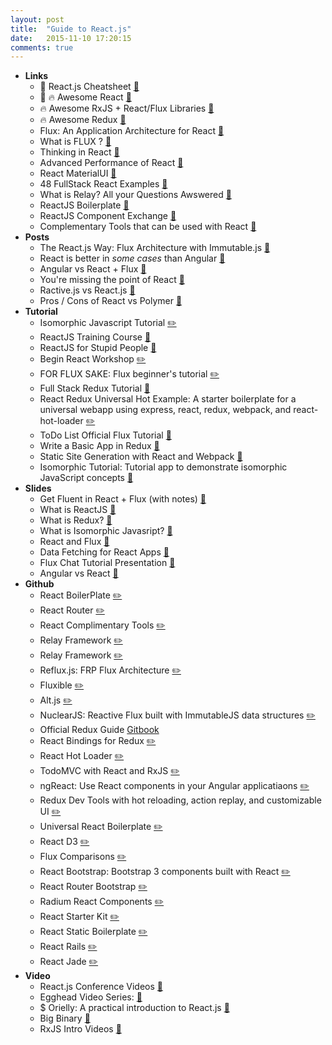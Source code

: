 ```yaml
---
layout: post
title:  "Guide to React.js"
date:   2015-11-10 17:20:15
comments: true
---
```


- **Links**
    - :raised_hands: React.js Cheatsheet [:link:](http://ricostacruz.com/cheatsheets/react.html)
    - :raised_hands: :fire: Awesome React [:link:](https://github.com/enaqx/awesome-react)
    - :fire: Awesome RxJS + React/Flux Libraries [:link:](https://github.com/christianramsey/rx-react-flux)
    - :fire: Awesome Redux [:link:](https://github.com/xgrommx/awesome-redux)
    - Flux: An Application Architecture for React [:link:](http://facebook.github.io/react/blog/2014/05/06/flux.html)
    - What is FLUX ? [:link:](http://pixelhunter.me/post/110248593059/flux-solutions-compared-by-example)
    - Thinking in React [:link:](http://facebook.github.io/react/docs/thinking-in-react.html)
    - Advanced Performance of React [:link:](https://facebook.github.io/react/docs/advanced-performance.html)
    - React MaterialUI [:link:](https://github.com/callemall/material-ui)
    - 48 FullStack React Examples [:link:](http://react.rocks/tag/FullStack?show=60)
    - What is Relay? All your Questions Awswered [:link:](https://gist.github.com/wincent/598fa75e22bdfa44cf47#What_is_Relay)
    - ReactJS Boilerplate [:link:](https://github.com/mbrio/react-boilerplate)
    - ReactJS Component Exchange [:link:](http://helmetrex.com/Gallery.html)
    - Complementary Tools that can be used with React [:link:](https://github.com/facebook/react/wiki/Complementary-Tools)
- **Posts**
    - The React.js Way: Flux Architecture with Immutable.js [:link:](https://blog.risingstack.com/the-react-way-getting-started-tutorial/)
    - React is better in _some cases_ than Angular [:link:](https://blog.risingstack.com/from-angularjs-to-react-the-isomorphic-way/)
    - Angular vs React + Flux [:link:](https://www.quora.com/Which-should-I-choose-for-a-new-web-application-AngularJS-or-Flux-React-and-why)
    - You're missing the point of React [:link:](https://medium.com/@dan_abramov/youre-missing-the-point-of-react-a20e34a51e1a)
    - Ractive.js vs React.js [:link:](http://blog.ractivejs.org/posts/whats-the-difference-between-react-and-ractive/)
    - Pros / Cons of React vs Polymer [:link:](http://programmers.stackexchange.com/questions/225400/pros-and-cons-of-facebooks-react-vs-web-components-polymer)
- **Tutorial**
    - Isomorphic Javascript Tutorial [:pencil2:](https://github.com/spikebrehm/isomorphic-tutorial)
    - ReactJS Training Course [:link:](https://github.com/ryanflorence/react-training/)
    - ReactJS for Stupid People [:link:](http://blog.andrewray.me/reactjs-for-stupid-people/)
    - Begin React Workshop [:pencil2:](https://github.com/foundersandcoders/begin_react_workshop)
    - FOR FLUX SAKE: Flux beginner's tutorial [:pencil2:](https://github.com/MIJOTHY/FOR_FLUX_SAKE)
    - Full Stack Redux Tutorial [:link:](http://teropa.info/blog/2015/09/10/full-stack-redux-tutorial.html)
    - React Redux Universal Hot Example: A starter boilerplate for a universal webapp using express, react, redux, webpack, and react-hot-loader [:pencil2:](https://github.com/erikras/react-redux-universal-hot-example/)
    - ToDo List Official Flux Tutorial [:link:](http://facebook.github.io/flux/docs/todo-list.html)
    - Write a Basic App in Redux [:link:](http://davidandsuzi.com/writing-a-basic-app-in-redux/)
    - Static Site Generation with React and Webpack [:link:](http://jxnblk.com/writing/posts/static-site-generation-with-react-and-webpack/)
    - Isomorphic Tutorial: Tutorial app to demonstrate isomorphic JavaScript concepts [:link:](https://github.com/spikebrehm/isomorphic-tutorial)
- **Slides**
    - Get Fluent in React + Flux (with notes) [:floppy_disk:](https://speakerdeck.com/fisherwebdev/react-flux-fluent-2015-notes)
    - What is ReactJS [:floppy_disk:](https://speakerdeck.com/pedronauck/reactjs-keep-simple-everything-can-be-a-component)
    - What is Redux? [:floppy_disk:](https://speakerdeck.com/sporto/redux-flux-reduced)
    - What is Isomorphic Javasript? [:floppy_disk:](https://speakerdeck.com/matthewwithanm/isomorphic-js-server-side-rendering-react-and-rockefeller)
    - React and Flux [:floppy_disk:](https://speakerdeck.com/fisherwebdev/flux-react)
    - Data Fetching for React Apps [:floppy_disk:](https://speakerdeck.com/relayjs/data-fetching-for-react-applications)
    - Flux Chat Tutorial Presentation [:floppy_disk:](https://speakerdeck.com/fisherwebdev/fluxchat)
    - Angular vs React [:floppy_disk:](http://slides.com/codeviking/angular-vs-react#/)
- **Github**
    - React BoilerPlate [:pencil2:](https://github.com/mxstbr/react-boilerplate)
    - React Router [:pencil2:](https://github.com/rackt/react-router)
    - React Complimentary Tools [:pencil2:](https://github.com/facebook/react/wiki/Complementary-Tools)
    - Relay Framework [:pencil2:](https://github.com/facebook/relay)
    - Relay Framework [:pencil2:](https://gist.github.com/wincent/598fa75e22bdfa44cf47#What_is_Relay)
    - Reflux.js: FRP Flux Architecture [:pencil2:](https://github.com/reflux/refluxjs#creating-data-stores)
    - Fluxible [:pencil2:](http://fluxible.io/)
    - Alt.js [:pencil2:](http://alt.js.org/)
    - NuclearJS: Reactive Flux built with ImmutableJS data structures [:pencil2:](https://optimizely.github.io/nuclear-js/)
    - Official Redux Guide [Gitbook](http://rackt.github.io/redux/)
    - React Bindings for Redux [:pencil2:](https://github.com/rackt/react-redux)
    - React Hot Loader [:pencil2:](http://gaearon.github.io/react-hot-loader/)
    - TodoMVC with React and RxJS [:pencil2:](https://github.com/fdecampredon/react-rxjs-todomvc)
    - ngReact: Use React components in your Angular applicatiaons [:pencil2:](http://davidchang.github.io/ngReact/)
    - Redux Dev Tools with hot reloading, action replay, and customizable UI [:pencil2:](https://github.com/gaearon/redux-devtools)
    - Universal React Boilerplate [:pencil2:](https://github.com/cloverfield-tools/universal-react-boilerplate)
    - React D3 [:pencil2:](https://reactiva.github.io/react-d3-website/)
    - Flux Comparisons [:pencil2:](https://github.com/voronianski/flux-comparison)
    - React Bootstrap: Bootstrap 3 components built with React [:pencil2:](https://github.com/react-bootstrap/react-bootstrap)
    - React Router Bootstrap [:pencil2:](https://github.com/react-bootstrap/react-router-bootstrap)
    - Radium React Components [:pencil2:](https://github.com/FormidableLabs/radium)
    - React Starter Kit [:pencil2:](https://github.com/kriasoft/react-starter-kit)
    - React Static Boilerplate [:pencil2:](https://github.com/koistya/react-static-boilerplate)
    - React Rails [:pencil2:](https://github.com/reactjs/react-rails)
    - React Jade [:pencil2:](https://github.com/pugjs/react-jade)
- **Video**
    - React.js Conference Videos [:link:](http://conf.reactjs.com/)
    - Egghead Video Series: [:link:](https://egghead.io/series/react-fundamentals)
    - $ Orielly: A practical introduction to React.js [:link:](https://player.oreilly.com/videos/9781491925652)
    - Big Binary [:link:](http://bigbinary.com/videos/learn-reactjs-in-steps/minimal-reactjs-setup)
    - RxJS Intro Videos [:link:](https://egghead.io/series/introduction-to-reactive-programming)
